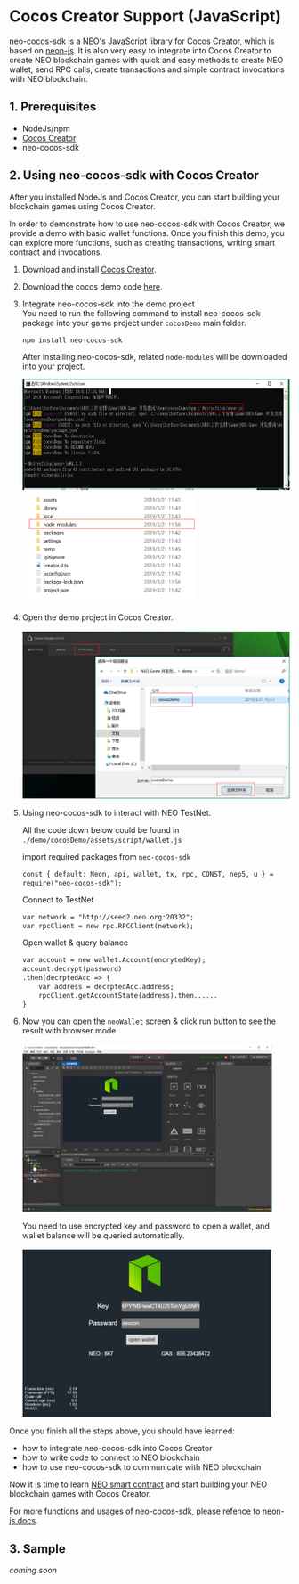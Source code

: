 # Cocos Creator Support (JavaScript)
neo-cocos-sdk is a NEO's JavaScript library for Cocos Creator, which is based on [neon-js](http://cityofzion.io/neon-js/en/). It is also very easy to integrate into Cocos Creator to create NEO blockchain games with quick and easy methods to create NEO wallet,  send RPC calls, create transactions and simple contract invocations with NEO blockchain.

## 1. Prerequisites
* NodeJs/npm
* [Cocos Creator](https://cocos2d-x.org/download)
* neo-cocos-sdk
## 2. Using neo-cocos-sdk with Cocos Creator
After you installed NodeJs and Cocos Creator, you can start building your blockchain games using Cocos Creator. 

In order to demonstrate how to use neo-cocos-sdk with Cocos Creator, we provide a demo with basic wallet functions.  Once you finish this demo, you can explore more functions, such as creating transactions, writing smart contract and invocations.

 1. Download and install [Cocos Creator](https://cocos2d-x.org/download).
 2. Download the cocos demo code [here](./demo/cocosDemo).
 3. Integrate neo-cocos-sdk into the demo project
 \
 You need to run the following command to install neo-cocos-sdk package into your game project under `cocosDemo` main folder.

     ```JavaScript
     npm install neo-cocos-sdk
     ```

    After installing neo-cocos-sdk, related `node-modules` will be downloaded into your project. 

     <img src="../images/cocos-npm.png" alt="npm sdk" height="200">
     <img src="../images/cocos-folder.png" alt="folder" height="200">
 4.  Open the demo project in Cocos Creator.
    \
    \
     <img src="../images/cocos-new.png" alt="new project" height="300">
 
 5. Using neo-cocos-sdk to interact with NEO TestNet.
 
    All the code down below could be found in `./demo/cocosDemo/assets/script/wallet.js`
    
    import required packages from `neo-cocos-sdk`
    ```
    const { default: Neon, api, wallet, tx, rpc, CONST, nep5, u } = require("neo-cocos-sdk");
    ```

    Connect to TestNet
    ```
    var network = "http://seed2.neo.org:20332";
    var rpcClient = new rpc.RPCClient(network);
    ```

    Open wallet & query balance
    ```
    var account = new wallet.Account(encrytedKey);
    account.decrypt(password)
    .then(decrptedAcc => {
        var address = decrptedAcc.address;
        rpcClient.getAccountState(address).then......
    }
    ```
 6. Now you can open the `neoWallet` screen & click run button to see the result with browser mode 
    \
    \
     <img src="../images/cocos-run.png" alt="run project" height="300">
    
    You need to use encrypted key and password to open a wallet, and wallet balance will be queried automatically.
    \
    \
     <img src="../images/cocos-demo.png" alt="demo result" height="300">

Once you finish all the steps above, you should have learned: 
* how to integrate neo-cocos-sdk into Cocos Creator 
* how to write code to connect to NEO blockchain
* how to use neo-cocos-sdk to communicate with NEO blockchain

Now it is time to learn [NEO smart contract](../4.Smart_Contract_Development.md) and start building your NEO blockchain games with Cocos Creator. 

For more functions and usages of neo-cocos-sdk, please refence to [neon-js docs](http://cityofzion.io/neon-js/docs/en/api/index.html).

## 3. Sample
*coming soon* 
